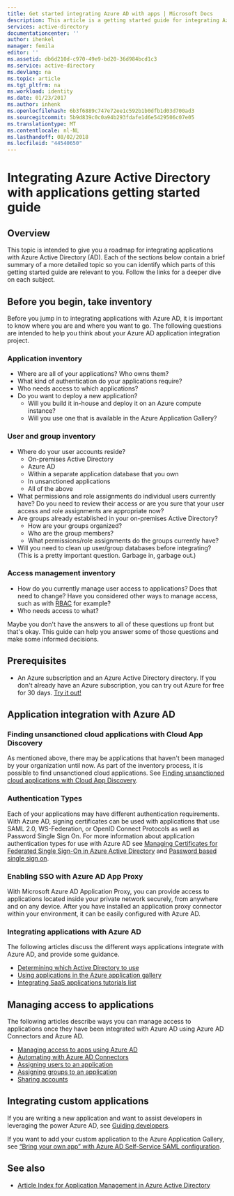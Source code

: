 ```yaml
---
title: Get started integrating Azure AD with apps | Microsoft Docs
description: This article is a getting started guide for integrating Azure Active Directory (AD) with on-premises applications, and cloud applications.
services: active-directory
documentationcenter: ''
author: ihenkel
manager: femila
editor: ''
ms.assetid: db6d210d-c970-49e9-bd20-36d984bcd1c3
ms.service: active-directory
ms.devlang: na
ms.topic: article
ms.tgt_pltfrm: na
ms.workload: identity
ms.date: 01/23/2017
ms.author: inhenk
ms.openlocfilehash: 6b3f6889c747e72ee1c592b1b0dfb1d03d700ad3
ms.sourcegitcommit: 5b9d839c0c0a94b293fdafe1d6e5429506c07e05
ms.translationtype: MT
ms.contentlocale: nl-NL
ms.lasthandoff: 08/02/2018
ms.locfileid: "44540650"
---
```

# <a name="integrating-azure-active-directory-with-applications-getting-started-guide"></a>Integrating Azure Active Directory with applications getting started guide
## <a name="overview"></a>Overview
This topic is intended to give you a roadmap for integrating applications with Azure Active Directory (AD). Each of the sections below contain a brief summary of a more detailed topic so you can identify which parts of this getting started guide are relevant to you.  Follow the links for a deeper dive on each subject.

## <a name="before-you-begin-take-inventory"></a>Before you begin, take inventory
Before you jump in to integrating applications with Azure AD, it is important to know where you are and where you want to go.  The following questions are intended to help you think about your Azure AD application integration project.

### <a name="application-inventory"></a>Application inventory
* Where are all of your applications? Who owns them?
* What kind of authentication do your applications require?
* Who needs access to which applications?
* Do you want to deploy a new application?
  * Will you build it in-house and deploy it on an Azure compute instance?
  * Will you use one that is available in the Azure Application Gallery?

### <a name="user-and-group-inventory"></a>User and group inventory
* Where do your user accounts reside?
  * On-premises Active Directory
  * Azure AD
  * Within a separate application database that you own
  * In unsanctioned applications
  * All of the above
* What permissions and role assignments do individual users currently have? Do you need to review their access or are you sure that your user access and role assignments are appropriate now?
* Are groups already established in your on-premises Active Directory?
  * How are your groups organized?
  * Who are the group members?
  * What permissions/role assignments do the groups currently have?
* Will you need to clean up user/group databases before integrating?  (This is a pretty important question. Garbage in, garbage out.)

### <a name="access-management-inventory"></a>Access management inventory
* How do you currently manage user access to applications? Does that need to change?  Have you considered other ways to manage access, such as with [RBAC](role-based-access-control-configure.md) for example?
* Who needs access to what?

Maybe you don't have the answers to all of these questions up front but that's okay.  This guide can help you answer some of those questions and make some informed decisions.

## <a name="prerequisites"></a>Prerequisites
* An Azure subscription and an Azure Active Directory directory.  If you don't already have an Azure subscription, you can try out Azure for free for 30 days. [Try it out!](https://azure.microsoft.com/trial/get-started-active-directory/)

## <a name="application-integration-with-azure-ad"></a>Application integration with Azure AD
### <a name="finding-unsanctioned-cloud-applications-with-cloud-app-discovery"></a>Finding unsanctioned cloud applications with Cloud App Discovery
As mentioned above, there may be applications that haven't been managed by your organization until now.  As part of the inventory process, it is possible to find unsanctioned cloud applications. See [Finding unsanctioned cloud applications with Cloud App Discovery](active-directory-cloudappdiscovery-whatis.md).

### <a name="authentication-types"></a>Authentication Types
Each of your applications may have different authentication requirements. With Azure AD, signing certificates can be used with applications that use SAML 2.0, WS-Federation, or OpenID Connect Protocols as well as Password Single Sign On. For more information about application authentication types for use with Azure AD see [Managing Certificates for Federated Single Sign-On in Azure Active Directory](active-directory-sso-certs.md) and [Password based single sign on](active-directory-appssoaccess-whatis.md).

### <a name="enabling-sso-with-azure-ad-app-proxy"></a>Enabling SSO with Azure AD App Proxy
With Microsoft Azure AD Application Proxy, you can provide access to applications located inside your private network securely, from anywhere and on any device. After you have installed an application proxy connector within your environment, it can be easily configured with Azure AD.

### <a name="integrating-applications-with-azure-ad"></a>Integrating applications with Azure AD
The following articles discuss the different ways applications integrate with Azure AD, and provide some guidance.

* [Determining which Active Directory to use](active-directory-administer.md)
* [Using applications in the Azure application gallery](active-directory-appssoaccess-whatis.md)
* [Integrating SaaS applications tutorials list](active-directory-saas-tutorial-list.md)

## <a name="managing-access-to-applications"></a>Managing access to applications
The following articles describe ways you can manage access to applications once they have been integrated with Azure AD using Azure AD Connectors and Azure AD.

* [Managing access to apps using Azure AD](active-directory-managing-access-to-apps.md)
* [Automating with Azure AD Connectors](active-directory-saas-app-provisioning.md)
* [Assigning users to an application](active-directory-applications-guiding-developers-assigning-users.md)
* [Assigning groups to an application](active-directory-applications-guiding-developers-assigning-groups.md)
* [Sharing accounts](active-directory-sharing-accounts.md)

## <a name="integrating-custom-applications"></a>Integrating custom applications
If you are writing a new application and want to assist developers in leveraging the power Azure AD, see [Guiding developers](active-directory-applications-guiding-developers-for-lob-applications.md).

If you want to add your custom application to the Azure Application Gallery, see [“Bring your own app” with Azure AD Self-Service SAML configuration](http://blogs.technet.com/b/ad/archive/2015/06/17/bring-your-own-app-with-azure-ad-self-service-saml-configuration-gt-now-in-preview.aspx).

## <a name="see-also"></a>See also
* [Article Index for Application Management in Azure Active Directory](active-directory-apps-index.md)

